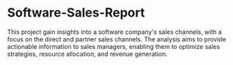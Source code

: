 # Software-Sales-Report
This project gain insights into a software company's sales channels, with a focus on the direct and partner sales channels. The analysis aims to provide actionable information to sales managers, enabling them to optimize sales strategies, resource allocation, and revenue generation.
